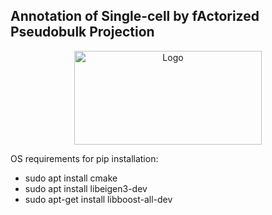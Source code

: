 ## Annotation of Single-cell by fActorized Pseudobulk Projection


<div align="center">
    <img src="images/asapp_logo.png" alt="Logo" width="300" height="150">
</div>


OS requirements for pip installation:

- sudo apt install cmake
- sudo apt install libeigen3-dev
- sudo apt-get install libboost-all-dev

